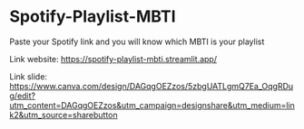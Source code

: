 # Spotify-Playlist-MBTI

Paste your Spotify link and you will know which MBTI is your playlist

Link website: 
https://spotify-playlist-mbti.streamlit.app/

Link slide:
https://www.canva.com/design/DAGqgOEZzos/5zbgUATLgmQ7Ea_OqgRDug/edit?utm_content=DAGqgOEZzos&utm_campaign=designshare&utm_medium=link2&utm_source=sharebutton


